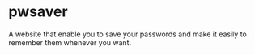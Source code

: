 # pwsaver
A website that enable you to save your passwords and make it easily to remember them whenever you want. 
